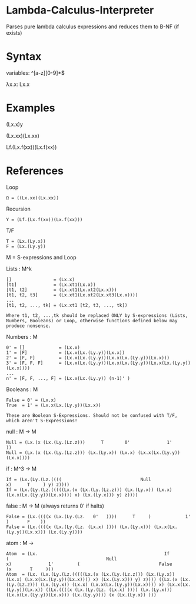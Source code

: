 # Lambda-Calculus-Interpreter
Parses pure lambda calculus expressions and reduces them to B-NF (if exists)


# Syntax
  
  variables: ^[a-z][0-9]*$

  λx.x:   Lx.x

# Examples

  (Lx.x)y

  (Lx.xx)(Lx.xx)

  Lf.(Lx.f(xx))(Lx.f(xx))


# References

Loop
~~~~~~~~~~~~~~~~~~~~~~~~~~~~~
Ω = ((Lx.xx)(Lx.xx))
~~~~~~~~~~~~~~~~~~~~~~~~~~~~~

Recursion
~~~~~~~~~~~~~~~~~~~~~~~~~~~~~
Y = (Lf.(Lx.f(xx))(Lx.f(xx)))
~~~~~~~~~~~~~~~~~~~~~~~~~~~~~

T/F
~~~~~~~~~~~~~~~~~~~~~~~~~~~~~
T = (Lx.(Ly.x))
F = (Lx.(Ly.y))
~~~~~~~~~~~~~~~~~~~~~~~~~~~~~


M = S-expressions and Loop


Lists : M^k
~~~~~~~~~~~~~~~~~~~~~~~~~~~~~
[]                = (Lx.x)
[t1]              = (Lx.xt1(Lx.x))
[t1, t2]          = (Lx.xt1(Lx.xt2(Lx.x)))
[t1, t2, t3]      = (Lx.xt1(Lx.xt2(Lx.xt3(Lx.x))))
...
[t1, t2, ..., tk] = (Lx.xt1 [t2, t3, ..., tk])

Where t1, t2, ...,tk should be replaced ONLY by S-expressions (Lists, Numbers, Booleans) or Loop, otherwise functions defined below may produce nonsense.
~~~~~~~~~~~~~~~~~~~~~~~~~~~~~

Numbers : M
~~~~~~~~~~~~~~~~~~~~~~~~~~~~~
0' = []             = (Lx.x)
1' = [F]            = (Lx.x(Lx.(Ly.y))(Lx.x))
2' = [F, F]         = (Lx.x(Lx.(Ly.y))(Lx.x(Lx.(Ly.y))(Lx.x)))
3' = [F, F, F]      = (Lx.x(Lx.(Ly.y))(Lx.x(Lx.(Ly.y))(Lx.x(Lx.(Ly.y))(Lx.x))))
...
n' = [F, F, ..., F] = (Lx.x(Lx.(Ly.y)) (n-1)' )
~~~~~~~~~~~~~~~~~~~~~~~~~~~~~

Booleans : M
~~~~~~~~~~~~~~~~~~~~~~~~~~~~~
False = 0' = (Lx.x)
True  = 1' = (Lx.x(Lx.(Ly.y))(Lx.x))

These are Boolean S-Expressions. Should not be confused with T/F, which aren't S-Expressions!
~~~~~~~~~~~~~~~~~~~~~~~~~~~~~

null : M -> M
~~~~~~~~~~~~~~~~~~~~~~~~~~~~~
Null = (Lx.(x (Lx.(Ly.(Lz.z)))      T        0'              1'          ))
Null = (Lx.(x (Lx.(Ly.(Lz.z))) (Lx.(Ly.x)) (Lx.x) (Lx.x(Lx.(Ly.y))(Lx.x))))
~~~~~~~~~~~~~~~~~~~~~~~~~~~~~

if : M^3 -> M
~~~~~~~~~~~~~~~~~~~~~~~~~~~~~
If = (Lx.(Ly.(Lz.((((                              Null                                   x)      T     ) y) z))))
If = (Lx.(Ly.(Lz.(((((Lx.(x (Lx.(Ly.(Lz.z))) (Lx.(Ly.x)) (Lx.x) (Lx.x(Lx.(Ly.y))(Lx.x)))) x) (Lx.(Ly.x))) y) z))))
~~~~~~~~~~~~~~~~~~~~~~~~~~~~~

false : M -> M (always returns 0' if halts)
~~~~~~~~~~~~~~~~~~~~~~~~~~~~~
False = (Lx.((((x (Lx.(Ly.(Lz.   0'   ))))      T     )             1'         )       F    ))
False = (Lx.((((x (Lx.(Ly.(Lz. (Lx.x) )))) (Lx.(Ly.x))) (Lx.x(Lx.(Ly.y))(Lx.x))) (Lx.(Ly.y))))
~~~~~~~~~~~~~~~~~~~~~~~~~~~~~

atom : M ->
~~~~~~~~~~~~~~~~~~~~~~~~~~~~~
Atom  = (Lx.                                                If                                                             (                                     Null                            x)              1'         (                              False                                                    (x       T     )))
Atom  = (Lx. (Lx.(Ly.(Lz.(((((Lx.(x (Lx.(Ly.(Lz.z))) (Lx.(Ly.x)) (Lx.x) (Lx.x(Lx.(Ly.y))(Lx.x)))) x) (Lx.(Ly.x))) y) z)))) ((Lx.(x (Lx.(Ly.(Lz.z))) (Lx.(Ly.x)) (Lx.x) (Lx.x(Lx.(Ly.y))(Lx.x)))) x) (Lx.x(Lx.(Ly.y))(Lx.x)) ((Lx.((((x (Lx.(Ly.(Lz. (Lx.x) )))) (Lx.(Ly.x))) (Lx.x(Lx.(Ly.y))(Lx.x))) (Lx.(Ly.y)))) (x (Lx.(Ly.x)) )))
~~~~~~~~~~~~~~~~~~~~~~~~~~~~~